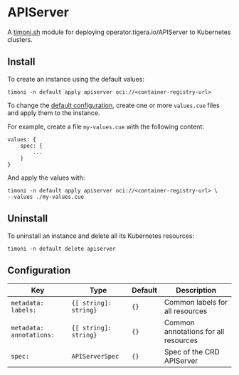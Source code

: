 # APIServer

A [timoni.sh](http://timoni.sh) module for deploying operator.tigera.io/APIServer to Kubernetes clusters.

## Install

To create an instance using the default values:

```shell
timoni -n default apply apiserver oci://<container-registry-url>
```

To change the [default configuration](#configuration),
create one or more `values.cue` files and apply them to the instance.

For example, create a file `my-values.cue` with the following content:

```cue
values: {
    spec: {
    	...
    }
}
```

And apply the values with:

```shell
timoni -n default apply apiserver oci://<container-registry-url> \
--values ./my-values.cue
```

## Uninstall

To uninstall an instance and delete all its Kubernetes resources:

```shell
timoni -n default delete apiserver
```

## Configuration

| Key                      | Type                  | Default | Description                          |
|--------------------------|-----------------------|---------|--------------------------------------|
| `metadata: labels:`      | `{[ string]: string}` | `{}`    | Common labels for all resources      |
| `metadata: annotations:` | `{[ string]: string}` | `{}`    | Common annotations for all resources |
| `spec:`                  | `APIServerSpec`       | `{}`    | Spec of the CRD APIServer            |
